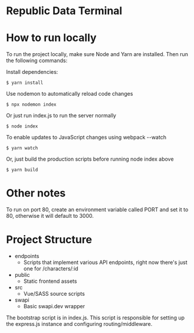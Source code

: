 Republic Data Terminal
======================

How to run locally
==================

To run the project locally, make sure Node and Yarn are installed. Then run the following commands:

Install dependencies:

`$ yarn install`

Use nodemon to automatically reload code changes

`$ npx nodemon index`

Or just run index.js to run the server normally

`$ node index`

To enable updates to JavaScript changes using webpack --watch

`$ yarn watch`

Or, just build the production scripts before running node index above

`$ yarn build`

Other notes
==================

To run on port 80, create an environment variable called PORT and set it to 80, otherwise it will default to 3000.


Project Structure
==================

- endpoints
	- Scripts that implement various API endpoints, right now there's just one for /characters/:id
- public
	- Static frontend assets
- src
	- Vue/SASS source scripts
- swapi
	- Basic swapi.dev wrapper

The bootstrap script is in index.js. This script is responsible for setting up the express.js instance and configuring routing/middleware.
